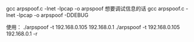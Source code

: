 gcc arpspoof.c -lnet -lpcap -o arpspoof
想要调试信息的话
gcc arpspoof.c -lnet -lpcap -o arpspoof -DDEBUG

使用：
./arpspoof -t 192.168.0.105 192.168.0.1
./arpspoof -t 192.168.0.105 192.168.0.1 -r
